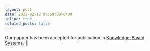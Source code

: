 ```yaml
---
layout: post
date: 2022-02-12 07:59:00-0400
inline: true
related_posts: false
---
```


Our papper has been accepted for publication in [Knowledge-Based Systems](https://www.sciencedirect.com/science/article/abs/pii/S0950705122004804). :rocket:
